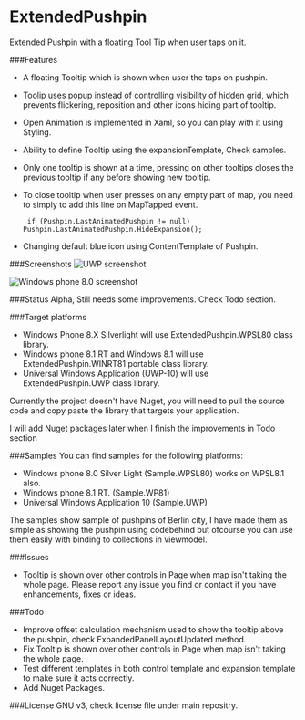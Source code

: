 # ExtendedPushpin
Extended Pushpin with a floating Tool Tip when user taps on it.

###Features
- A floating Tooltip which is shown when user the taps on pushpin.
- Toolip uses popup instead of controlling visibility of hidden grid, 
 which prevents flickering, reposition and other icons hiding part of tooltip. 
- Open Animation is implemented in Xaml, so you can play with it using Styling.
- Ability to define Tooltip using the expansionTemplate, Check samples.
- Only one tooltip is shown at a time, pressing on other tooltips closes the previous tooltip if any before showing new tooltip.
- To close tooltip when user presses on any empty part of map, you need to simply to add this line on MapTapped event.

  ```
   if (Pushpin.LastAnimatedPushpin != null) Pushpin.LastAnimatedPushpin.HideExpansion();
  ```
- Changing default blue icon using ContentTemplate of Pushpin.

###Screenshots
![UWP screenshot](https://raw.githubusercontent.com/arashadm/ExtendedPushpin/master/Images/Pushpin_UWP.JPG "UWP screenshot")

![Windows phone 8.0 screenshot](https://raw.githubusercontent.com/arashadm/ExtendedPushpin/master/Images/Pushpin_WP80.png "Windows phone 8.0 screenshot")

###Status
Alpha, Still needs some improvements. Check Todo section.

###Target platforms
- Windows Phone 8.X Silverlight will use ExtendedPushpin.WPSL80 class library.
- Windows phone 8.1 RT and Windows 8.1 will use ExtendedPushpin.WINRT81 portable class library.
- Universal Windows Application (UWP-10) will use ExtendedPushpin.UWP class library.

Currently the project doesn't have Nuget, you will need to pull the source code and copy paste the library that targets your application.

I will add Nuget packages later when I finish the improvements in Todo section

###Samples
You can find samples for the following platforms:
- Windows phone 8.0 Silver Light (Sample.WPSL80) works on WPSL8.1 also.
- Windows phone 8.1 RT. (Sample.WP81)
- Universal Windows Application 10 (Sample.UWP)

The samples show sample of pushpins of Berlin city,
I have made them as simple as showing the pushpin using codebehind but ofcourse you can use them easily with binding to collections in viewmodel.

###Issues
- Tooltip is shown over other controls in Page when map isn't taking the whole page.
Please report any issue you find or contact if you have enhancements, fixes or ideas.

###Todo
- Improve offset calculation mechanism used to show the tooltip above the pushpin, check ExpandedPanelLayoutUpdated method.
- Fix Tooltip is shown over other controls in Page when map isn't taking the whole page.
- Test different templates in both control template and expansion template to make sure it acts correctly.
- Add Nuget Packages.

###License
GNU v3, check license file under main repositry.


